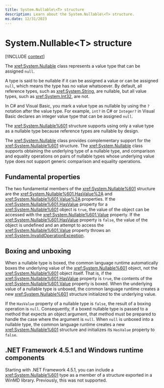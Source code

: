 ```yaml
---
title: System.Nullable\<T> structure
description: Learn about the System.Nullable\<T> structure.
ms.date: 12/31/2023
---
```

# System.Nullable\<T> structure

[!INCLUDE [context](includes/context.md)]

The <xref:System.Nullable> class represents a value type that can be assigned `null`.

A type is said to be nullable if it can be assigned a value or can be assigned `null`, which means the type has no value whatsoever. By default, all reference types, such as <xref:System.String>, are nullable, but all value types, such as <xref:System.Int32>, are not.

In C# and Visual Basic, you mark a value type as nullable by using the `?` notation after the value type. For example, `int?` in C# or `Integer?` in Visual Basic declares an integer value type that can be assigned `null`.

The <xref:System.Nullable%601> structure supports using only a value type as a nullable type because reference types are nullable by design.

The <xref:System.Nullable> class provides complementary support for the <xref:System.Nullable%601> structure. The <xref:System.Nullable> class supports obtaining the underlying type of a nullable type, and comparison and equality operations on pairs of nullable types whose underlying value type does not support generic comparison and equality operations.

## Fundamental properties

The two fundamental members of the <xref:System.Nullable%601> structure are the <xref:System.Nullable%601.HasValue%2A> and <xref:System.Nullable%601.Value%2A> properties. If the <xref:System.Nullable%601.HasValue> property for a <xref:System.Nullable%601> object is `true`, the value of the object can be accessed with the <xref:System.Nullable%601.Value> property. If the <xref:System.Nullable%601.HasValue> property is `false`, the value of the object is undefined and an attempt to access the <xref:System.Nullable%601.Value> property throws an <xref:System.InvalidOperationException>.

## Boxing and unboxing

When a nullable type is boxed, the common language runtime automatically boxes the underlying value of the <xref:System.Nullable%601> object, not the <xref:System.Nullable%601> object itself. That is, if the <xref:System.Nullable%601.HasValue> property is `true`, the contents of the <xref:System.Nullable%601.Value> property is boxed. When the underlying value of a nullable type is unboxed, the common language runtime creates a new <xref:System.Nullable%601> structure initialized to the underlying value.

If the `HasValue` property of a nullable type is `false`, the result of a boxing operation is `null`. Consequently, if a boxed nullable type is passed to a method that expects an object argument, that method must be prepared to handle the case where the argument is `null`. When `null` is unboxed into a nullable type, the common language runtime creates a new <xref:System.Nullable%601> structure and initializes its `HasValue` property to `false`.

## .NET Framework 4.5.1 and Windows runtime components

Starting with .NET Framework 4.5.1, you can include a <xref:System.Nullable%601> type as a member of a structure exported in a WinMD library. Previously, this was not supported.
